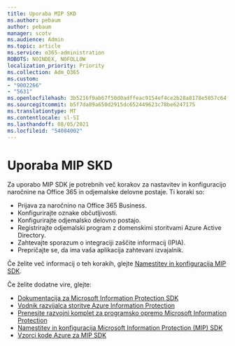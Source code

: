```yaml
---
title: Uporaba MIP SKD
ms.author: pebaum
author: pebaum
manager: scotv
ms.audience: Admin
ms.topic: article
ms.service: o365-administration
ROBOTS: NOINDEX, NOFOLLOW
localization_priority: Priority
ms.collection: Adm_O365
ms.custom:
- "9002266"
- "5631"
ms.openlocfilehash: 3b5216f9ab67f50d0adffeac9154ef4ce2b28a8178e5857c64fbbd78884d77b6
ms.sourcegitcommit: b5f7da89a650d2915dc652449623c78be6247175
ms.translationtype: MT
ms.contentlocale: sl-SI
ms.lasthandoff: 08/05/2021
ms.locfileid: "54084002"
---
```

# <a name="using-mip-skd"></a>Uporaba MIP SKD

Za uporabo MIP SDK je potrebnih več korakov za nastavitev in konfiguracijo naročnine na Office 365 in odjemalske delovne postaje. Ti koraki so:

- Prijava za naročnino na Office 365 Business.
- Konfigurirajte oznake občutljivosti.
- Konfigurirajte odjemalsko delovno postajo.
- Registrirajte odjemalski program z domenskimi storitvami Azure Active Directory.
- Zahtevajte sporazum o integraciji zaščite informacij (IPIA).
- Prepričajte se, da ima vaša aplikacija zahtevani izvajalnik.

Če želite več informacij o teh korakih, glejte [Namestitev in konfiguracija MIP SDK](https://docs.microsoft.com/information-protection/develop/setup-configure-mip).

Če želite dodatne vire, glejte:

- [Dokumentacija za Microsoft Information Protection SDK](https://docs.microsoft.com/information-protection/develop/)
- [Vodnik razvijalca storitve Azure Information Protection](https://docs.microsoft.com/azure/information-protection/develop/developers-guide)
- [Prenesite razvojni komplet za programsko opremo Microsoft Information Protection](https://www.microsoft.com/download/details.aspx?id=57392)
- [Namestitev in konfiguracija Microsoft Information Protection (MIP) SDK](https://docs.microsoft.com/information-protection/develop/setup-configure-mip)
- [Vzorci kode Azure za MIP SDK](https://azure.microsoft.com/resources/samples/?sort=0&term=mipsdk)
